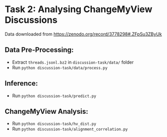 # Task 2: Analysing ChangeMyView Discussions

Data downloaded from https://zenodo.org/record/3778298#.ZFpSu3ZByUk

## Data Pre-Processing:
* Extract `threads.jsonl.bz2` in `discussion-task/data/` folder
* Run `python discussion-task/data/process.py`

## Inference:
* Run `python discussion-task/predict.py`

## ChangeMyView Analysis:
* Run `python discussion-task/hv_dist.py`
* Run `python discussion-task/alignment_correlation.py`